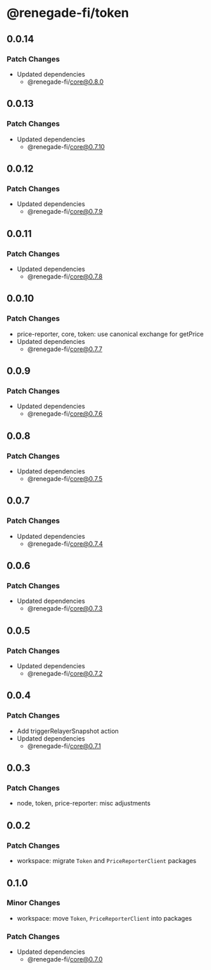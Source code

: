 # @renegade-fi/token

## 0.0.14

### Patch Changes

- Updated dependencies
  - @renegade-fi/core@0.8.0

## 0.0.13

### Patch Changes

- Updated dependencies
  - @renegade-fi/core@0.7.10

## 0.0.12

### Patch Changes

- Updated dependencies
  - @renegade-fi/core@0.7.9

## 0.0.11

### Patch Changes

- Updated dependencies
  - @renegade-fi/core@0.7.8

## 0.0.10

### Patch Changes

- price-reporter, core, token: use canonical exchange for getPrice
- Updated dependencies
  - @renegade-fi/core@0.7.7

## 0.0.9

### Patch Changes

- Updated dependencies
  - @renegade-fi/core@0.7.6

## 0.0.8

### Patch Changes

- Updated dependencies
  - @renegade-fi/core@0.7.5

## 0.0.7

### Patch Changes

- Updated dependencies
  - @renegade-fi/core@0.7.4

## 0.0.6

### Patch Changes

- Updated dependencies
  - @renegade-fi/core@0.7.3

## 0.0.5

### Patch Changes

- Updated dependencies
  - @renegade-fi/core@0.7.2

## 0.0.4

### Patch Changes

- Add triggerRelayerSnapshot action
- Updated dependencies
  - @renegade-fi/core@0.7.1

## 0.0.3

### Patch Changes

- node, token, price-reporter: misc adjustments

## 0.0.2

### Patch Changes

- workspace: migrate `Token` and `PriceReporterClient` packages

## 0.1.0

### Minor Changes

- workspace: move `Token`, `PriceReporterClient` into packages

### Patch Changes

- Updated dependencies
  - @renegade-fi/core@0.7.0
